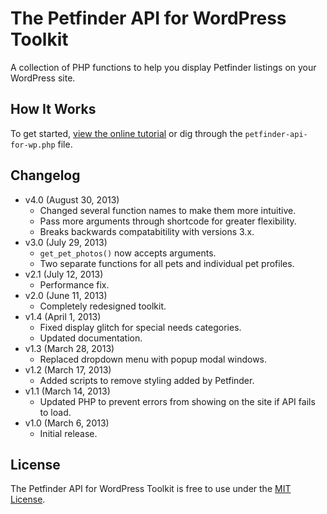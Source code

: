 # The Petfinder API for WordPress Toolkit
A collection of PHP functions to help you display Petfinder listings on your WordPress site.

## How It Works
To get started, [view the online tutorial](http://cferdinandi.github.com/petfinder-api-for-wordpress/) or dig through the `petfinder-api-for-wp.php` file.

## Changelog
* v4.0 (August 30, 2013)
  * Changed several function names to make them more intuitive.
  * Pass more arguments through shortcode for greater flexibility.
  * Breaks backwards compatabitility with versions 3.x.
* v3.0 (July 29, 2013)
  * `get_pet_photos()` now accepts arguments.
  * Two separate functions for all pets and individual pet profiles.
* v2.1 (July 12, 2013)
  * Performance fix.
* v2.0 (June 11, 2013)
  * Completely redesigned toolkit.
* v1.4 (April 1, 2013)
  * Fixed display glitch for special needs categories.
  * Updated documentation.
* v1.3 (March 28, 2013)
  * Replaced dropdown menu with popup modal windows.
* v1.2 (March 17, 2013)
  * Added scripts to remove styling added by Petfinder.
* v1.1 (March 14, 2013)
  * Updated PHP to prevent errors from showing on the site if API fails to load.
* v1.0 (March 6, 2013)
  * Initial release.

## License
The Petfinder API for WordPress Toolkit is free to use under the [MIT License](http://gomakethings.com/mit/).
